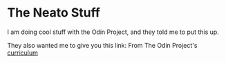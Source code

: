 # The Neato Stuff

I am doing cool stuff with the Odin Project, and they told me to put this up.

They also wanted me to give you this link:
From The Odin Project's [curriculum](http://www.theodinproject.com/courses/web-development-101/lessons/html-css)